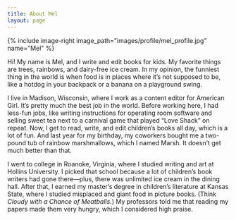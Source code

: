 ```yaml
---
title: About Mel
layout: page
---
```


{% include image-right image_path="images/profile/mel_profile.jpg" name="Mel" %}

Hi! My name is Mel, and I write and edit books for kids. My favorite things are trees, rainbows, and dairy-free ice cream. In my opinion, the funniest thing in the world is when food is in places where it’s not supposed to be, like a hotdog in your backpack or a banana on a playground swing.

I live in Madison, Wisconsin, where I work as a content editor for American Girl. It’s pretty much the best job in the world. Before working here, I had less-fun jobs, like writing instructions for operating room software and selling sweet tea next to a carnival game that played “Love Shack” on repeat. Now, I get to read, write, and edit children’s books all day, which is a lot of fun. And last year for my birthday, my coworkers bought me a two-pound tub of rainbow marshmallows, which I named Marsh. It doesn’t get much better than that. 

I went to college in Roanoke, Virginia, where I studied writing and art at Hollins University. I picked that school because a lot of children’s book writers had gone there—plus, there was unlimited ice cream in the dining hall. After that, I earned my master’s degree in children’s literature at Kansas State, where I studied misplaced and giant food in picture books. (Think _Cloudy with a Chance of Meatballs._) My professors told me that reading my papers made them very hungry, which I considered high praise.
